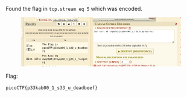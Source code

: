Found the flag in `tcp.stream eq 5` which was encoded.

<figure><img src="./flag.png"></figure>

Flag:
```
picoCTF{p33kab00_1_s33_u_deadbeef}
```